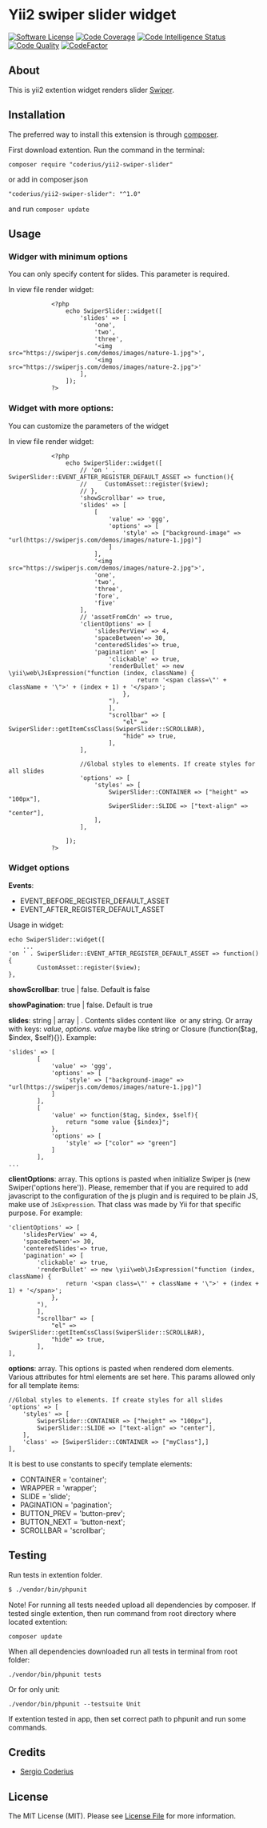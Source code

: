 # Yii2 swiper slider widget
[![Software License](https://img.shields.io/github/license/coderius/yii2-swiper-slider)](LICENSE.md)
[![Code Coverage](https://scrutinizer-ci.com/g/coderius/yii2-swiper-slider/badges/coverage.png?b=master)](https://scrutinizer-ci.com/g/coderius/yii2-swiper-slider/?branch=master)
[![Code Intelligence Status](https://scrutinizer-ci.com/g/coderius/yii2-swiper-slider/badges/code-intelligence.svg?b=master)](https://scrutinizer-ci.com/code-intelligence)
[![Code Quality](https://img.shields.io/scrutinizer/quality/g/coderius/yii2-swiper-slider.svg?style=flat-square)](https://scrutinizer-ci.com/g/coderius/yii2-swiper-slider/?branch=master)
[![CodeFactor](https://img.shields.io/codefactor/grade/github/coderius/yii2-swiper-slider)](https://www.codefactor.io/repository/github/coderius/yii2-swiper-slider)


## About
This is yii2 extention widget renders slider [Swiper](https://github.com/nolimits4web/swiper).

## Installation

The preferred way to install this extension is through [composer](http://getcomposer.org/download/).

First download extention. Run the command in the terminal:
```
composer require "coderius/yii2-swiper-slider"
```

or add in composer.json
```
"coderius/yii2-swiper-slider": "^1.0"
```
and run `composer update`

## Usage

### Widger with minimum options

You can only specify content for slides. This parameter is required.

In view file render widget:
```
            <?php
                echo SwiperSlider::widget([
                    'slides' => [
                        'one',
                        'two',
                        'three',
                        '<img src="https://swiperjs.com/demos/images/nature-1.jpg">',
                        '<img src="https://swiperjs.com/demos/images/nature-2.jpg">'
                    ],
                ]);
            ?>
```
### Widget with more options:

You can customize the parameters of the widget

In view file render widget:
```
            <?php
                echo SwiperSlider::widget([
                    // 'on ' . SwiperSlider::EVENT_AFTER_REGISTER_DEFAULT_ASSET => function(){
                    //     CustomAsset::register($view);
                    // },
                    'showScrollbar' => true,
                    'slides' => [
                        [
                            'value' => 'ggg',
                            'options' => [
                                'style' => ["background-image" => "url(https://swiperjs.com/demos/images/nature-1.jpg)"]
                            ]
                        ],
                        '<img src="https://swiperjs.com/demos/images/nature-2.jpg">',
                        'one',
                        'two',
                        'three',
                        'fore',
                        'five'
                    ],
                    // 'assetFromCdn' => true,
                    'clientOptions' => [
                        'slidesPerView' => 4,
                        'spaceBetween'=> 30,
                        'centeredSlides'=> true,
                        'pagination' => [
                            'clickable' => true,
                            'renderBullet' => new \yii\web\JsExpression("function (index, className) {
                                    return '<span class=\"' + className + '\">' + (index + 1) + '</span>';
                                },
                            "),
                            ],
                            "scrollbar" => [
                                "el" => SwiperSlider::getItemCssClass(SwiperSlider::SCROLLBAR),
                                "hide" => true,
                            ],
                    ],

                    //Global styles to elements. If create styles for all slides
                    'options' => [
                        'styles' => [
                            SwiperSlider::CONTAINER => ["height" => "100px"],
                            SwiperSlider::SLIDE => ["text-align" => "center"],
                        ],
                    ],
                        
                ]);
            ?>
```

### Widget options

__Events__:
* EVENT_BEFORE_REGISTER_DEFAULT_ASSET
* EVENT_AFTER_REGISTER_DEFAULT_ASSET

Usage in widget:
```
echo SwiperSlider::widget([
    ...
'on ' . SwiperSlider::EVENT_AFTER_REGISTER_DEFAULT_ASSET => function(){
        CustomAsset::register($view);
},
```
__showScrollbar__: true | false. Default is false

__showPagination__: true | false. Default is true

__slides__: string | array | . Contents slides content like <img> or any string. Or array with keys: *value*, *options*. *value* maybe like 
string or Closure (function($tag, $index, $self){}). Example:
```
'slides' => [
        [
            'value' => 'ggg',
            'options' => [
                'style' => ["background-image" => "url(https://swiperjs.com/demos/images/nature-1.jpg)"]
            ]
        ],
        [
            'value' => function($tag, $index, $self){
                return "some value {$index}";
            },
            'options' => [
                'style' => ["color" => "green"]
            ]
        ],
...
```
__clientOptions__: array. This options is pasted when initialize Swiper js (new Swiper('options here')).
Please, remember that if you are required to add javascript to the configuration of the js plugin and is required to be 
plain JS, make use of `JsExpression`. That class was made by Yii for that specific purpose. For example:
```
'clientOptions' => [
    'slidesPerView' => 4,
    'spaceBetween'=> 30,
    'centeredSlides'=> true,
    'pagination' => [
        'clickable' => true,
        'renderBullet' => new \yii\web\JsExpression("function (index, className) {
                return '<span class=\"' + className + '\">' + (index + 1) + '</span>';
            },
        "),
        ],
        "scrollbar" => [
            "el" => SwiperSlider::getItemCssClass(SwiperSlider::SCROLLBAR),
            "hide" => true,
        ],
],
```
__options__: array. This options is pasted when rendered dom elements. Various attributes for html elements are set here.
This params allowed only for all template items:
```
//Global styles to elements. If create styles for all slides
'options' => [
    'styles' => [
        SwiperSlider::CONTAINER => ["height" => "100px"],
        SwiperSlider::SLIDE => ["text-align" => "center"],
    ],
    'class' => [SwiperSlider::CONTAINER => ["myClass"],]
],

```

It is best to use constants to specify template elements:
* CONTAINER = 'container';
* WRAPPER = 'wrapper';
* SLIDE = 'slide';
* PAGINATION = 'pagination';
* BUTTON_PREV = 'button-prev';
* BUTTON_NEXT = 'button-next';
* SCROLLBAR = 'scrollbar';

## Testing

Run tests in extention folder.

```bash
$ ./vendor/bin/phpunit
```

Note! 
For running all tests needed upload all dependencies by composer. If tested single extention, then run command from root directory where located extention:
```
composer update
```

When all dependencies downloaded run all tests in terminal from root folder:
```
./vendor/bin/phpunit tests
```
Or for only unit:
```
./vendor/bin/phpunit --testsuite Unit
```

If extention tested in app, then set correct path to phpunit and run some commands.

## Credits

- [Sergio Coderius](https://github.com/coderius)

## License

The MIT License (MIT). Please see [License File](LICENSE.md) for more information.